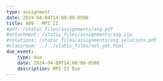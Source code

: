 ```yaml
---
type: assignment
date: 2024-04-04T14:00:00-0500
title: A09 - MPI II
#pdf: /static_files/assignments/asg.pdf
#attachment: /static_files/assignments/asg.zip
#solutions: /static_files/assignments/asg_solutions.pdf
#classroom: ../../static_files/not-yet.html
due_event: 
    type: due
    date: 2024-04-09T14:00:00-0500
    description: MPI II Due
---
```

<!-- This is a sample assignment. (25 points)-->
